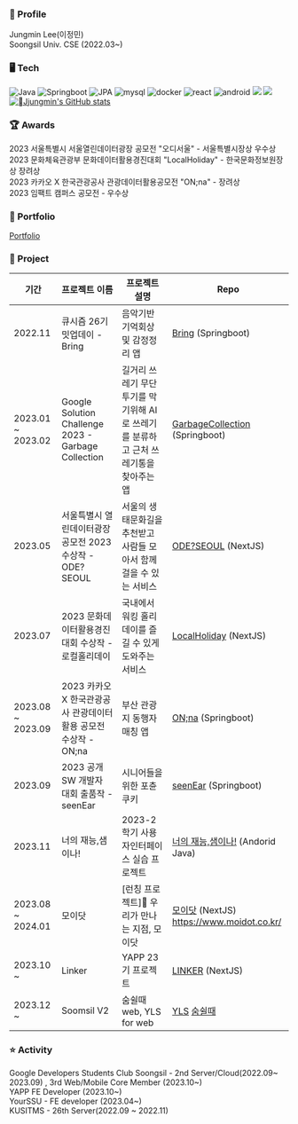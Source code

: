 
### 📌 Profile
Jungmin Lee(이정민)  
Soongsil Univ. CSE (2022.03~)  

### 🖥️ Tech
![Java](https://img.shields.io/badge/Java-3776AB?style=flat-square&logo=mysql&logoColor=white)
![Springboot](https://img.shields.io/badge/Springboot-6DB33F?style=flat-square&logo=springboot&logoColor=white)
![JPA](https://img.shields.io/badge/JPA-%23ED8B00?style=flat-square&logo=jpa&logoColor=white)
![mysql](https://img.shields.io/badge/Mysql-4479A1?style=flat-square&logo=mysql&logoColor=white)
![docker](https://img.shields.io/badge/Docker-2496ED?style=flat-square&logo=Docker&logoColor=white)
![react](https://img.shields.io/badge/React-61DAFB?style=flat-square&logo=React&logoColor=white)
![android](https://img.shields.io/badge/Android-3DDC84?style=flat-square&logo=Android&logoColor=white)
<img src="https://img.shields.io/badge/Next.js-000000?style=flat-square&logo=Next.js&logoColor=white"/>
<img src="https://img.shields.io/badge/Typescript-3178C6?style=flat-square&logo=Typescript&logoColor=white"/>  
[![Jjungmin's GitHub stats](https://github-readme-stats.vercel.app/api?username=JjungminLee)](https://github.com/JjungminLee/github-readme-stats)

### 🏆 Awards
2023 서울특별시 서울열린데이터광장 공모전 "오디서울" - 서울특별시장상 우수상   
2023 문화체육관광부 문화데이터활용경진대회 "LocalHoliday" - 한국문화정보원장상 장려상  
2023 카카오 X 한국관광공사 관광데이터활용공모전 "ON;na" - 장려상  
2023 임팩트 캠퍼스 공모전 - 우수상  

### 📖 Portfolio
[Portfolio](https://cool-comet-547.notion.site/JjungminLee-0b941d21bd4649c089b6eb4ae79fb206?pvs=4)  


### 📝 Project
| 기간 | 프로젝트 이름 | 프로젝트 설명 | Repo |
|---|---|---|---|
| 2022.11 | 큐시즘 26기 밋업데이 - Bring | 음악기반 기억회상 및 감정정리 앱 | [Bring](https://github.com/KUSITMS-Github/26th_Meetup_T2_Bring_back) (Springboot) | 
|2023.01 ~ 2023.02 |Google Solution Challenge 2023 - Garbage Collection | 길거리 쓰레기 무단투기를 막기위해 AI로 쓰레기를 분류하고 근처 쓰레기통을 찾아주는 앱 |  [GarbageCollection](https://github.com/gdsc-ssu/garbage-collector-back) (Springboot)  |
|2023.05 | 서울특별시 열린데이터광장 공모전 2023 수상작 - ODE?SEOUL| 서울의 생태문화길을 추천받고 사람들 모아서 함께 걸을 수 있는 서비스 | [ODE?SEOUL](https://ode-seoul-frontend.vercel.app/)  (NextJS)  |
|2023.07 | 2023 문화데이터활용경진대회 수상작 - 로컬홀리데이 |국내에서 워킹 홀리데이를 즐길 수 있게 도와주는 서비스  | [LocalHoliday](https://local-holiday.vercel.app/) (NextJS)|
|2023.08 ~ 2023.09| 2023 카카오 X 한국관광공사 관광데이터 활용 공모전 수상작 - ON;na| 부산 관광지 동행자 매칭 앱 | [ON;na](https://github.com/KakaoONna/ONnaBack.git) (Springboot) |
|2023.09|2023 공개 SW 개발자 대회 출품작 - seenEar | 시니어들을 위한 포츈쿠키 | [seenEar](https://github.com/OpenSourceSw-seenEar/seenEar-back) (Springboot)|
|2023.11 | 너의 재능,샘이나! | 2023-2학기 사용자인터페이스 실습 프로젝트 | [너의 재능,샘이나!](https://github.com/Sem-in-a/Semi-na-android) (Andorid Java) |
|2023.08 ~ 2024.01 | 모이닷 | [런칭 프로젝트]📍 우리가 만나는 지점, 모이닷 |[모이닷](https://github.com/moidot/frontend) (NextJS) https://www.moidot.co.kr/ |  
|2023.10 ~ | Linker | YAPP 23기 프로젝트 | [LINKER](https://github.com/YAPP-Github/23rd-Web-Team-1-FE) (NextJS) |
|2023.12 ~ | Soomsil V2 | 숨쉴때 web, YLS for web | [YLS](https://github.com/yourssu/YLS-Web)  [숨쉴때](https://github.com/yourssu/Soomsil-Web)  |


### ⭐ Activity

Google Developers Students Club Soongsil - 2nd Server/Cloud(2022.09~ 2023.09) , 3rd Web/Mobile Core Member (2023.10~)  
YAPP FE Developer (2023.10~)  
YourSSU - FE developer (2023.04~)         
KUSITMS - 26th Server(2022.09 ~ 2022.11)

